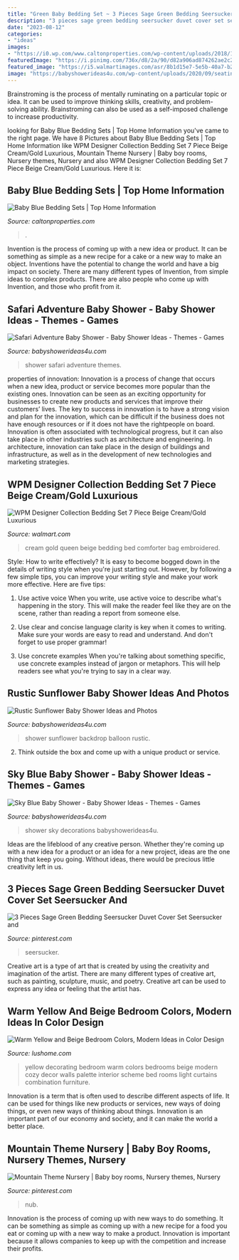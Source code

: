 ```yaml
---
title: "Green Baby Bedding Set ~ 3 Pieces Sage Green Bedding Seersucker Duvet Cover Set Seersucker And"
description: "3 pieces sage green bedding seersucker duvet cover set seersucker and"
date: "2023-08-12"
categories:
- "ideas"
images:
- "https://i0.wp.com/www.caltonproperties.com/wp-content/uploads/2018/12/baby-blue-bedding-sets.jpg?ssl=1"
featuredImage: "https://i.pinimg.com/736x/d8/2a/90/d82a906ad874262ae2c2d5d9e5481ecf.jpg"
featured_image: "https://i5.walmartimages.com/asr/8b1d15e7-5e5b-40a7-b2b0-708de6968a5a_1.3a1644fdd789d929f80f5779fbf28163.jpeg"
image: "https://babyshowerideas4u.com/wp-content/uploads/2020/09/seating-fit-for-glamorous-garden-royalty.jpg"
---
```



Brainstroming is the process of mentally ruminating on a particular topic or idea. It can be used to improve thinking skills, creativity, and problem-solving ability. Brainstroming can also be used as a self-imposed challenge to increase productivity.

	

		
looking for Baby Blue Bedding Sets | Top Home Information you've came to the right page. We have 8 Pictures about Baby Blue Bedding Sets | Top Home Information like WPM Designer Collection Bedding Set 7 Piece Beige Cream/Gold Luxurious, Mountain Theme Nursery | Baby boy rooms, Nursery themes, Nursery and also WPM Designer Collection Bedding Set 7 Piece Beige Cream/Gold Luxurious. Here it is:
		
    
## Baby Blue Bedding Sets | Top Home Information

<img loading=lazy src="https://i0.wp.com/www.caltonproperties.com/wp-content/uploads/2018/12/baby-blue-bedding-sets.jpg?ssl=1" onerror="this.onerror=null;this.src='https://tse3.mm.bing.net/th?id=OIP.yw3ILpvIb8sr0dPQLJ8fVgHaFM&amp;pid=15.1';" alt="Baby Blue Bedding Sets | Top Home Information">

_Source: caltonproperties.com_

>. 

	

Invention is the process of coming up with a new idea or product. It can be something as simple as a new recipe for a cake or a new way to make an object. Inventions have the potential to change the world and have a big impact on society. There are many different types of Invention, from simple ideas to complex products. There are also people who come up with Invention, and those who profit from it.

    
## Safari Adventure Baby Shower - Baby Shower Ideas - Themes - Games

<img loading=lazy src="http://www.babyshowerideas4u.com/wp-content/uploads/2017/04/Safari-Adventure-Baby-Shower-Guest-Centerpiece-600x762.jpg" onerror="this.onerror=null;this.src='https://tse1.mm.bing.net/th?id=OIP.3oBekOa8bc4hsjDDqGd7xQHaJZ&amp;pid=15.1';" alt="Safari Adventure Baby Shower - Baby Shower Ideas - Themes - Games">

_Source: babyshowerideas4u.com_

>shower safari adventure themes. 

	

properties of innovation:
Innovation is a process of change that occurs when a new idea, product or service becomes more popular than the existing ones. Innovation can be seen as an exciting opportunity for businesses to create new products and services that improve their customers’ lives. The key to success in innovation is to have a strong vision and plan for the innovation, which can be difficult if the business does not have enough resources or if it does not have the rightpeople on board.
Innovation is often associated with technological progress, but it can also take place in other industries such as architecture and engineering. In architecture, innovation can take place in the design of buildings and infrastructure, as well as in the development of new technologies and marketing strategies.

    
## WPM Designer Collection Bedding Set 7 Piece Beige Cream/Gold Luxurious

<img loading=lazy src="https://i5.walmartimages.com/asr/8b1d15e7-5e5b-40a7-b2b0-708de6968a5a_1.3a1644fdd789d929f80f5779fbf28163.jpeg" onerror="this.onerror=null;this.src='https://tse1.mm.bing.net/th?id=OIP.E655SXmgEuKa8ceCgHSmoAHaFc&amp;pid=15.1';" alt="WPM Designer Collection Bedding Set 7 Piece Beige Cream/Gold Luxurious">

_Source: walmart.com_

>cream gold queen beige bedding bed comforter bag embroidered. 

	

Style: How to write effectively?
It is easy to become bogged down in the details of writing style when you're just starting out. However, by following a few simple tips, you can improve your writing style and make your work more effective. Here are five tips:
1. Use active voice
When you write, use active voice to describe what's happening in the story. This will make the reader feel like they are on the scene, rather than reading a report from someone else.

2. Use clear and concise language
 clarity is key when it comes to writing. Make sure your words are easy to read and understand. And don't forget to use proper grammar!

3. Use concrete examples    When you're talking about something specific, use concrete examples instead of jargon or metaphors. This will help readers see what you're trying to say in a clear way.

    
## Rustic Sunflower Baby Shower Ideas And Photos

<img loading=lazy src="https://babyshowerideas4u.com/wp-content/uploads/2020/09/seating-fit-for-glamorous-garden-royalty.jpg" onerror="this.onerror=null;this.src='https://tse3.mm.bing.net/th?id=OIP.MAB_MGK00s1ZJY3VH7abvgHaHy&amp;pid=15.1';" alt="Rustic Sunflower Baby Shower Ideas and Photos">

_Source: babyshowerideas4u.com_

>shower sunflower backdrop balloon rustic. 

	

2. Think outside the box and come up with a unique product or service.

    
## Sky Blue Baby Shower - Baby Shower Ideas - Themes - Games

<img loading=lazy src="https://babyshowerideas4u.com/wp-content/uploads/2018/01/Sky-Blue-Baby-Shower-Ceiling-Decorations-900x675.jpg" onerror="this.onerror=null;this.src='https://tse1.mm.bing.net/th?id=OIP.PqiNDOq4ZIVKpIRaZIfkEgHaFj&amp;pid=15.1';" alt="Sky Blue Baby Shower - Baby Shower Ideas - Themes - Games">

_Source: babyshowerideas4u.com_

>shower sky decorations babyshowerideas4u. 

	

Ideas are the lifeblood of any creative person. Whether they're coming up with a new idea for a product or an idea for a new project, ideas are the one thing that keep you going. Without ideas, there would be precious little creativity left in us.

    
## 3 Pieces Sage Green Bedding Seersucker Duvet Cover Set Seersucker And

<img loading=lazy src="https://i.pinimg.com/736x/d8/2a/90/d82a906ad874262ae2c2d5d9e5481ecf.jpg" onerror="this.onerror=null;this.src='https://tse2.mm.bing.net/th?id=OIP.3EocbnLQKBDW9FiatDpPkQHaHa&amp;pid=15.1';" alt="3 Pieces Sage Green Bedding Seersucker Duvet Cover Set Seersucker and">

_Source: pinterest.com_

>seersucker. 

	

Creative art is a type of art that is created by using the creativity and imagination of the artist. There are many different types of creative art, such as painting, sculpture, music, and poetry. Creative art can be used to express any idea or feeling that the artist has.

    
## Warm Yellow And Beige Bedroom Colors, Modern Ideas In Color Design

<img loading=lazy src="https://www.lushome.com/wp-content/uploads/2019/11/yellow-color-modern-bedroom-ideas-14.jpg" onerror="this.onerror=null;this.src='https://tse2.mm.bing.net/th?id=OIP.ixoSSacasKsLtjXLf0aeTgHaJ3&amp;pid=15.1';" alt="Warm Yellow and Beige Bedroom Colors, Modern Ideas in Color Design">

_Source: lushome.com_

>yellow decorating bedroom warm colors bedrooms beige modern cozy decor walls palette interior scheme bed rooms light curtains combination furniture. 

	

Innovation is a term that is often used to describe different aspects of life. It can be used for things like new products or services, new ways of doing things, or even new ways of thinking about things. Innovation is an important part of our economy and society, and it can make the world a better place.

    
## Mountain Theme Nursery | Baby Boy Rooms, Nursery Themes, Nursery

<img loading=lazy src="https://i.pinimg.com/736x/c2/09/c6/c209c6163ac312b042f4e85235b8e79b.jpg" onerror="this.onerror=null;this.src='https://tse3.mm.bing.net/th?id=OIP.97f75QTnygyFCo6bXfZfLAHaHp&amp;pid=15.1';" alt="Mountain Theme Nursery | Baby boy rooms, Nursery themes, Nursery">

_Source: pinterest.com_

>nub. 

	

Innovation is the process of coming up with new ways to do something. It can be something as simple as coming up with a new recipe for a food you eat or coming up with a new way to make a product. Innovation is important because it allows companies to keep up with the competition and increase their profits.

